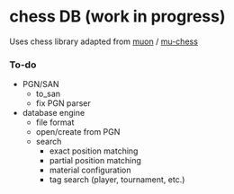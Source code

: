 # chess DB (work in progress)

Uses chess library adapted from [muon](https://github.com/ellxor/muon) / [mu-chess](https://github.com/ellxor/mu-chess)

### To-do
- PGN/SAN
  - to_san
  - fix PGN parser
- database engine
  - file format
  - open/create from PGN
  - search
    - exact position matching
    - partial position matching
    - material configuration
    - tag search (player, tournament, etc.)

